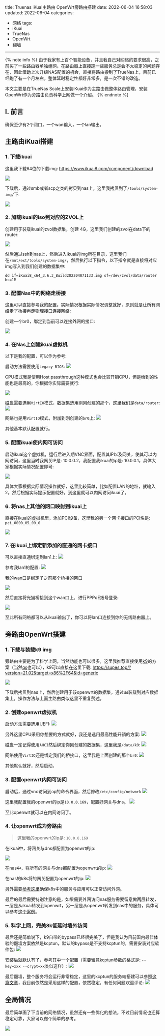title: Truenas iKuai主路由 OpenWrt旁路由搭建
date: 2022-06-04 16:58:03
updated: 2022-06-04
categories:
- 网络
tags:
- iKuai
- TrueNas
- OpenWrt
- 翻墙

---

{% note info %} 由于我家有上百个智能设备，并且我自己对网络的要求很高，之前买了一些路由器单独组网，在路由器上直接跑一些服务总是会不太稳定的问题存在，因此借助上次升级NAS配置的机会，直接将路由搬到了TrueNas上，目前已经跑了有一个月左右，整体延时稳定性都好非常多，是一次不错的改造。

本文主要是在TrueNas Scale上安装iKuai作为主路由做整体路由管理，安装OpenWrt作为旁路由负责科学上网做一个介绍。 {% endnote %}

<!-- more -->

## I. 前言

确保至少有2个网口，一个wan输入，一个lan输出。


## 主路由iKuai搭建

### 1. 下载ikuai

这里我下载64位的下载img: https://www.ikuai8.com/component/download

![](/img/nas_main_bypass_router_build-d9e4c08e.png)

下载后，通过smb或者scp之类的拷贝到nas上，这里我拷贝到了`/tools/system-img/`下:

![](/img/nas_main_bypass_router_build-4eacab28.png)

### 2. 加载ikuai的iso到对应的ZVOL上

创建用于装载ikuai的zvol数据集，创建 4G，这里我们创建的zvol在data下的router:

![](/img/nas_main_bypass_router_build-7507f473.png)

然后通过ssh到nas上，然后进入ikuai的img所在目录，这里我们在`/mnt/ext/tools/system-img/`，然后执行以下指令，以下指令就是直接将对应img写入到我们创建的数据集中:

```
dd if=iKuai8_x64_3.6.3_Build202204071133.img of=/dev/zvol/data/router bs=1M
```

### 3. 配置Nas中的网络走桥接

这里可以直接参考我的配置，实际情况根据实际情况调整就好，原则就是让所有网络走了桥接再走物理接口连接网络:

创建一个br0，绑定到当前可以连接外网的接口:

![](/img/nas_main_bypass_router_build-8c4cf679.png)

### 4. 在Nas上创建ikuai虚拟机

以下是我的配置，可以作为参考:

启动方法需要使用`Legacy BIOS`:
![](/img/nas_main_bypass_router_build-1d482471.png)

CPU模式我是使用Host passthrough这种模式也会比较开销CPU，但是给到的性能也是最高的，你根据你实际需要就行:

![](/img/nas_main_bypass_router_build-552935ec.png)

磁盘需要选用`VirtIO`模式，数据集选用刚刚创建的那个，这里我们是`data/router`:
![](/img/nas_main_bypass_router_build-899511fb.png)

网络也是用`VirtIO`模式，附加到刚创建的`br0`上:
![](/img/nas_main_bypass_router_build-60beecca.png)

其他基本默认配置就行。

### 5. 配置ikuai使内网可访问

启动ikuai这个虚拟机，运行后进入期VNC界面，配置其IP以及网关，使其可以内网访问，这里当时我网关IP是: 10.0.0.2，我配置我ikuai的ip是: 10.0.0.1，具体大家根据实际情况配置即可:

![](/img/nas_main_bypass_router_build-594c8366.png)

具体大家根据实际情况操作就好，这里比较简单，比如配置LAN的地址，就输入2，然后根据实际提示配置就好。到这里就可以内网访问ikuai了。

### 6. 将nas上其他的网口映射到ikuai上

直接在ikuai的虚拟机里，添加PCI设备，这里我的另一个网卡接口的PCI名是: `pci_0000_05_00_0`

![](/img/nas_main_bypass_router_build-abc742df.png)

### 7. 在ikuai上绑定新添加的直通的网卡接口

可以直接直通绑定到lan1上:
![](/img/nas_main_bypass_router_build-38b5dce6.png)

参考我lan1的配置:
![](/img/nas_main_bypass_router_build-2c827d16.png)

我的wan口是绑定了之前那个桥接的网口

![](/img/nas_main_bypass_router_build-d72a4493.png)

然后直接将光猫桥接到这个wan口上，进行PPPoE拨号登录:

![](/img/nas_main_bypass_router_build-61376937.png)

至此所有网络都可以从ikuai输出了，你可以将lan口连接到你的无线路由器上。

## 旁路由OpenWrt搭建

### 1. 下载与装载k9 img

旁路由主要是为了科学上网，当然功能也可以很多，这里我推荐直接使用[k9](https://github.com/kiddin9/OpenWrt_x86-r2s-r4s-N1)的方案（当然[qs](https://github.com/QiuSimons/YAOF)也可以），k9可以直接在这里下载: https://supes.top/?version=21.02&target=x86%2F64&id=generic

![](/img/nas_main_bypass_router_build-94dee59e.png)

下载后拷贝到nas上，然后创建用于该openwrt的数据集，通过`dd`装载到对应数据集上，操作方法与上面主路由类似这里不重复赘述。

### 2. 创建openwrt虚拟机

启动方法需要选用UEFI:
![](/img/nas_main_bypass_router_build-cc500e9c.png)

另外这里CPU采用你想要的方式就好，我还是选用最高性能开销的方案:
![](/img/nas_main_bypass_router_build-583c11ae.png)

磁盘一定记得使用`AHCI`然后绑定你刚创建的数据集，这里我是`/data/k9`:
![](/img/nas_main_bypass_router_build-84ea69ea.png)

网络使用`VirtIO`还是绑定我们的桥接口，这里我是上面创建的那个`br0`:
![](/img/nas_main_bypass_router_build-76b29f8c.png)

其他默认就好，然后启动。

### 3. 配置openwrt内网可访问

启动后，通过vnc访问到op的命令界面，然后修改`/etc/config/network`
![](/img/nas_main_bypass_router_build-add2cab7.png)

这里我配置我的openwrt的ip是`10.0.0.169`，配置好网关与dns。
![](/img/nas_main_bypass_router_build-860379ef.png)

至此openwrt就可以在内网访问了。

### 4. 让openwrt成为旁路由

> 这里我的openwrt的ip是: `10.0.0.169`

在ikuai中，将网关与dns都配置为openwrt的ip:

![](/img/nas_main_bypass_router_build-f1633493.png)

在nas中，将所有的网关与dns都配置为openwrt的ip:
![](/img/nas_main_bypass_router_build-e9c4c9b8.png)

在nas的k8s将的网关配置为openwrt的ip:
![](/img/nas_main_bypass_router_build-bc26e555.png)

另外需要[参考这里](https://blog.dreamtobe.cn/nas_ikuai_openwrt_k8s/)确保k8s中的服务与应用可以正常访问外网。

最后的最后需要特别注意的是，如果需要外网访问nas服务需要留意做两层转发，一层是从ikuai转发到openwrt，另一层是从openwrt转发到nas中的服务，具体可以参考[这个案例](https://blog.dreamtobe.cn/nas_ikuai_openwrt_plex/)。

### 5. 科学上网，完美8k低延时墙外访问

最后还是简单说下，k9自带的bypass已经很完美了，但是我认为目前国内最佳体验的翻墙方案依然是kcptun，默认的bypass是不支持kcptun的，需要安装对应软件包:
![](/img/nas_main_bypass_router_build-d2ffec28.png)

安装后就默认有了，参考其中一个配置（需要留意kcptun参数的格式是: `--key=xxx --crypt=xx`类似这样）:
![](/img/nas_main_bypass_router_build-40552994.png)

最后翻墙，整个服务将会运行非常稳定，这里的kcptun的服务端搭建可以参照[这篇文章](https://blog.dreamtobe.cn/2016/11/30/vps-ss-will-be-removed/)，我目前依然是采用这样的配置，依然稳定，有任何问题欢迎评论:
![](/img/nas_main_bypass_router_build-b964b3d1.png)

## 全局情况

最后简单画了下当前的网络情况，虽然还有一些优化的想法，不过目前情况也还算稳定可靠，大家可以做个简单的参考。

![](/img/nas_main_bypass_router_build-28c87c76.png)
